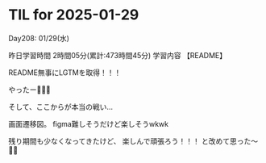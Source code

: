 # TIL for 2025-01-29
Day208: 01/29(水)

昨日学習時間 2時間05分(累計:473時間45分)
学習内容 【README】

README無事にLGTMを取得！！！

やったー🙌🙌🙌

そして、ここからが本当の戦い…

画面遷移図。
figma難しそうだけど楽しそうwkwk

残り期間も少なくなってきたけど、
楽しんで頑張ろう！！！
と改めて思った〜🙆‍♂️